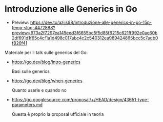 # Introduzione alle Generics in Go

- Preview: <https://dev.to/aziis98/introduzione-alle-generics-in-go-15p-temp-slug-4472888?preview=973a2f7297ea145eed3f6655bc5f5d85f6215c621ff992e0ac60b2df691d1f65c4cf1a1d498c017abc4c2c540312ea989424865bcc5c7adb0f826f41>

Materiale per il talk sulle generics del Go:

- <https://go.dev/blog/intro-generics>

    Basi sulle generics

- <https://go.dev/blog/when-generics>

    Quanto usarle e quando no

- <https://go.googlesource.com/proposal/+/HEAD/design/43651-type-parameters.md>

    Questa è proprio la proposal ufficiale in teoria

